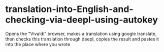 # translation-into-English-and-checking-via-deepl-using-autokey
Opens the "Vivaldi" browser, makes a translation using google translate, then checks this translation through deepl, copies the result and pastes it into the place where you wrote
